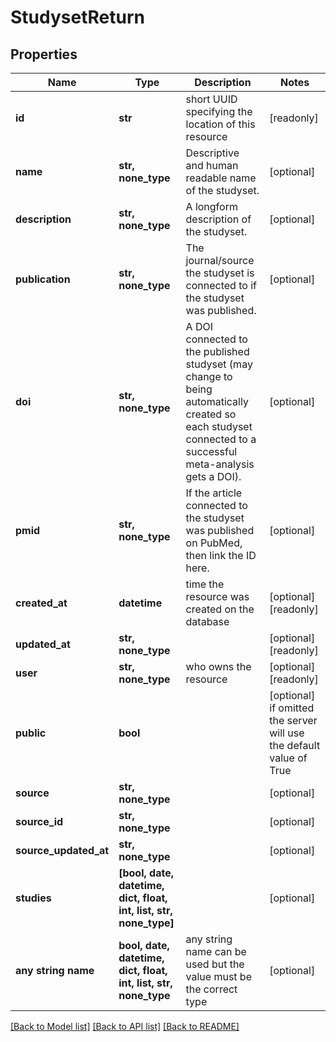 # StudysetReturn


## Properties
Name | Type | Description | Notes
------------ | ------------- | ------------- | -------------
**id** | **str** | short UUID specifying the location of this resource | [readonly] 
**name** | **str, none_type** | Descriptive and human readable name of the studyset. | [optional] 
**description** | **str, none_type** | A longform description of the studyset. | [optional] 
**publication** | **str, none_type** | The journal/source the studyset is connected to if the studyset was published. | [optional] 
**doi** | **str, none_type** | A DOI connected to the published studyset (may change to being automatically created so each studyset connected to a successful meta-analysis gets a DOI). | [optional] 
**pmid** | **str, none_type** | If the article connected to the studyset was published on PubMed, then link the ID here. | [optional] 
**created_at** | **datetime** | time the resource was created on the database | [optional] [readonly] 
**updated_at** | **str, none_type** |  | [optional] [readonly] 
**user** | **str, none_type** | who owns the resource | [optional] [readonly] 
**public** | **bool** |  | [optional]  if omitted the server will use the default value of True
**source** | **str, none_type** |  | [optional] 
**source_id** | **str, none_type** |  | [optional] 
**source_updated_at** | **str, none_type** |  | [optional] 
**studies** | **[bool, date, datetime, dict, float, int, list, str, none_type]** |  | [optional] 
**any string name** | **bool, date, datetime, dict, float, int, list, str, none_type** | any string name can be used but the value must be the correct type | [optional]

[[Back to Model list]](../README.md#documentation-for-models) [[Back to API list]](../README.md#documentation-for-api-endpoints) [[Back to README]](../README.md)


